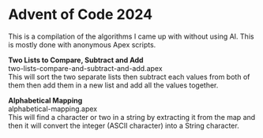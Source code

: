 # Advent of Code 2024
This is a compilation of the algorithms I came up with without using AI. This is mostly done with anonymous Apex scripts.

<b>Two Lists to Compare, Subtract and Add</b><br />
two-lists-compare-and-subtract-and-add.apex<br />
This will sort the two separate lists then subtract each values from both of them then add them in a new list and add all the values together. 

<b>Alphabetical Mapping</b><br />
alphabetical-mapping.apex<br />
This will find a character or two in a string by extracting it from the map and then it will convert the integer (ASCII character) into a String character.